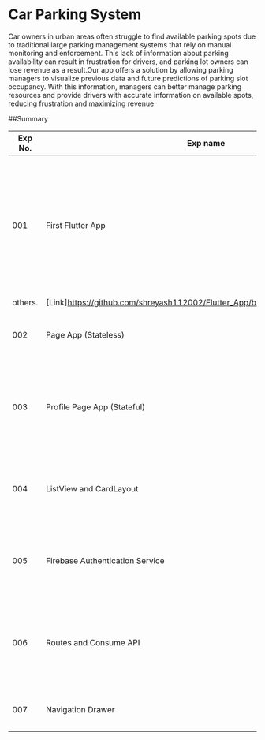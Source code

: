 # Car Parking System

Car owners in urban areas often struggle to find available parking spots due to traditional large parking management systems that rely on manual monitoring and enforcement. This lack of information about parking availability can result in frustration for drivers, and parking lot owners can lose revenue as a result.Our app offers a solution by allowing parking managers to visualize previous data and future predictions of parking slot occupancy. With this information, managers can better manage parking resources and provide drivers with accurate information on available spots, reducing frustration and maximizing revenue

##Summary

| Exp No. | Exp name | Details| Link|
| --- | --- | --- | --- |
| 001 | First Flutter App | Making a app in Flutter using scaffold layout, widget hierarchy and diverse widgets such as Text, TextStyle, Font, Image, Assets, Icons, Padding, and Center, among
others. | [Link]https://github.com/shreyash112002/Flutter_App/blob/main/lib/homescreen.dart |
| 002 | Page App (Stateless) | Showing a page in the app that uses Stateless Widget | [Link]https://github.com/shreyash112002/Flutter_App/blob/main/lib/main.dart |
| 003 | Profile Page App (Stateful) | Showing a page in the app that uses Stateful widget. In the profile page we get data from Fire store  | [Link]https://github.com/shreyash112002/Flutter_App/blob/main/lib/profilepage.dart |
| 004 | ListView and CardLayout | In the Home page data that we get from API is displayed using card layout  | [link]https://github.com/shreyash112002/Flutter_App/blob/main/lib/homescreen.dart |
| 005 | Firebase Authentication Service | Firebase Authentication is used in sign up and Sign in Page.Fire store is used to user data. | [Link(Signup)]https://github.com/shreyash112002/Flutter_App/blob/main/lib/signup_screen.dart [Link(Signin)]https://github.com/shreyash112002/Flutter_App/blob/main/lib/SigninScreen.dart [Link(Reset_Password)]https://github.com/shreyash112002/Flutter_App/blob/main/lib/resetpassword.dart |
| 006 | Routes and Consume API | Consume API from Google sheets and Displayed using cards in home screen.Router is  used in nav Drawer. | [Link(Routes)]https://github.com/shreyash112002/Flutter_App/blob/main/lib/NavBar.dart [Link(Api)]https://github.com/shreyash112002/Flutter_App/blob/main/lib/homescreen.dart |
| 007 | Navigation Drawer | Navigation drawer in the Flutter application | [Link]https://github.com/shreyash112002/Flutter_App/blob/main/lib/NavBar.dart |


